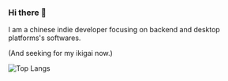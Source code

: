 ### Hi there 👋

I am a chinese indie developer focusing on backend and desktop platforms's softwares.

(And seeking for my ikigai now.)

![Top Langs](https://github-readme-stats.vercel.app/api/top-langs/?username=Itsusinn&hide=javascript,html,ruby&layout=compact&theme=radical)
